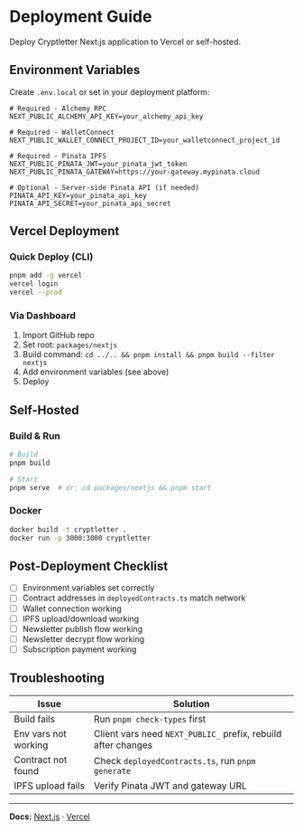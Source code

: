 # Deployment Guide

Deploy Cryptletter Next.js application to Vercel or self-hosted.

## Environment Variables

Create `.env.local` or set in your deployment platform:

```env
# Required - Alchemy RPC
NEXT_PUBLIC_ALCHEMY_API_KEY=your_alchemy_api_key

# Required - WalletConnect
NEXT_PUBLIC_WALLET_CONNECT_PROJECT_ID=your_walletconnect_project_id

# Required - Pinata IPFS
NEXT_PUBLIC_PINATA_JWT=your_pinata_jwt_token
NEXT_PUBLIC_PINATA_GATEWAY=https://your-gateway.mypinata.cloud

# Optional - Server-side Pinata API (if needed)
PINATA_API_KEY=your_pinata_api_key
PINATA_API_SECRET=your_pinata_api_secret
```

## Vercel Deployment

### Quick Deploy (CLI)

```bash
pnpm add -g vercel
vercel login
vercel --prod
```

### Via Dashboard

1. Import GitHub repo
2. Set root: `packages/nextjs`
3. Build command: `cd ../.. && pnpm install && pnpm build --filter nextjs`
4. Add environment variables (see above)
5. Deploy

## Self-Hosted

### Build & Run

```bash
# Build
pnpm build

# Start
pnpm serve  # or: cd packages/nextjs && pnpm start
```

### Docker

```bash
docker build -t cryptletter .
docker run -p 3000:3000 cryptletter
```

## Post-Deployment Checklist

- [ ] Environment variables set correctly
- [ ] Contract addresses in `deployedContracts.ts` match network
- [ ] Wallet connection working
- [ ] IPFS upload/download working
- [ ] Newsletter publish flow working
- [ ] Newsletter decrypt flow working
- [ ] Subscription payment working

## Troubleshooting

| Issue | Solution |
|-------|----------|
| Build fails | Run `pnpm check-types` first |
| Env vars not working | Client vars need `NEXT_PUBLIC_` prefix, rebuild after changes |
| Contract not found | Check `deployedContracts.ts`, run `pnpm generate` |
| IPFS upload fails | Verify Pinata JWT and gateway URL |

---

**Docs:** [Next.js](https://nextjs.org/docs/deployment) · [Vercel](https://vercel.com/docs)
